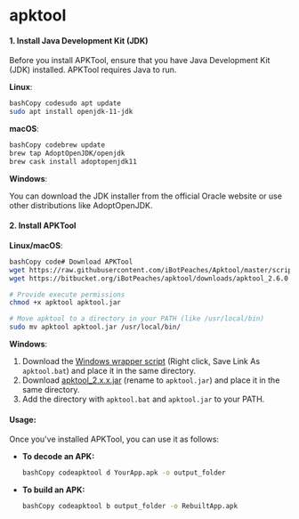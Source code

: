# apktool

#### 1. Install Java Development Kit (JDK)

Before you install APKTool, ensure that you have Java Development Kit (JDK) installed. APKTool requires Java to run.

**Linux**:

```bash
bashCopy codesudo apt update
sudo apt install openjdk-11-jdk
```

**macOS**:

```bash
bashCopy codebrew update
brew tap AdoptOpenJDK/openjdk
brew cask install adoptopenjdk11
```

**Windows**:

You can download the JDK installer from the official Oracle website or use other distributions like AdoptOpenJDK.

#### 2. Install APKTool

**Linux/macOS**:

```bash
bashCopy code# Download APKTool
wget https://raw.githubusercontent.com/iBotPeaches/Apktool/master/scripts/linux/apktool
wget https://bitbucket.org/iBotPeaches/apktool/downloads/apktool_2.6.0.jar -O apktool.jar

# Provide execute permissions
chmod +x apktool apktool.jar

# Move apktool to a directory in your PATH (like /usr/local/bin)
sudo mv apktool apktool.jar /usr/local/bin/
```

**Windows**:

1. Download the [Windows wrapper script](https://raw.githubusercontent.com/iBotPeaches/Apktool/master/scripts/windows/apktool.bat) (Right click, Save Link As `apktool.bat`) and place it in the same directory.
2. Download [apktool\_2.x.x.jar](https://bitbucket.org/iBotPeaches/apktool/downloads/) (rename to `apktool.jar`) and place it in the same directory.
3. Add the directory with `apktool.bat` and `apktool.jar` to your PATH.

#### Usage:

Once you've installed APKTool, you can use it as follows:

*   **To decode an APK:**

    ```bash
    bashCopy codeapktool d YourApp.apk -o output_folder
    ```
*   **To build an APK:**

    ```bash
    bashCopy codeapktool b output_folder -o RebuiltApp.apk
    ```
